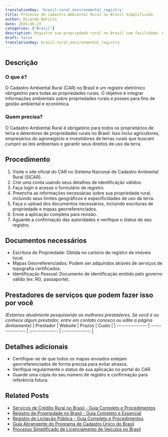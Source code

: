 ```yaml
---
translationKey: 'brazil-rural_environmental_registry'
title: Processo de Cadastro Ambiental Rural no Brasil Simplificado
author: Ricardo Batista
date: 2024-06-23
categories: ["Brazil"]
description: Registre sua propriedade rural no Brasil com facilidade. Garanta conformidade ambiental seguindo nosso guia detalhado.
draft: false
translationKey: brazil-rural_environmental_registry
---
```


## Descrição
### O que é?
O Cadastro Ambiental Rural (CAR) no Brasil é um registro eletrônico obrigatório para todas as propriedades rurais. O objetivo é integrar informações ambientais sobre propriedades rurais e posses para fins de gestão ambiental e econômica.

### Quem precisa?
O Cadastro Ambiental Rural é obrigatório para todos os proprietários de terra e detentores de propriedades rurais no Brasil. Isso inclui agricultores, empresários do agronegócio e investidores de terras rurais que buscam cumprir as leis ambientais e garantir seus direitos de uso da terra.

## Procedimento

1. Visite o site oficial do CAR no Sistema Nacional de Cadastro Ambiental Rural (SICAR).
2. Crie uma conta usando seus detalhes de identificação válidos.
3. Faça login e acesse o formulário de registro.
4. Preencha as informações necessárias sobre sua propriedade rural, incluindo seus limites geográficos e especificidades de uso da terra.
5. Faça o upload dos documentos necessários, incluindo escrituras de propriedade e mapas georreferenciados.
6. Envie a aplicação completa para revisão.
7. Aguarde a confirmação das autoridades e verifique o status de seu registro.

## Documentos necessários

- Escritura de Propriedade: Obtida no cartório de registro de imóveis local.
- Mapas Georreferenciados: Podem ser adquiridos através de serviços de topografia certificados.
- Identificação Pessoal: Documento de identificação emitido pelo governo válido (ex: RG, passaporte).

## Prestadores de serviços que podem fazer isso por você
_(Estamos atualmente pesquisando os melhores prestadores. Se você é ou conhece algum prestador, entre em contato conosco ou edite a página diretamente)_
| Prestador        |     Website     |     Prazos    |       Custo      |
| --------------- | --------------- |  :-------------: | :-------------: |

## Detalhes adicionais

- Certifique-se de que todos os mapas enviados estejam georreferenciados de forma precisa para evitar atrasos.
- Verifique regularmente o status de sua aplicação no portal do CAR.
- Guarde uma cópia do seu número de registro e confirmação para referência futura.
## Related Posts

- [Serviços de Crédito Rural no Brasil - Guia Completo e Procedimentos](https://tramitit.com/portuguese/guides/brazil/solicitação_de_crédito_rural/)
- [Registro de Propriedade no Brasil - Guia Completo e Essencial](https://tramitit.com/portuguese/guides/brazil/registro_de_imóveis/)
- [Registro de Licitação Pública - Guia Completo e Procedimentos](https://tramitit.com/portuguese/guides/brazil/inscrição_em_concursos_públicos/)
- [Guia Abrangente do Programa de Cadastro Único do Brasil](https://tramitit.com/portuguese/guides/brazil/cadastro_único/)
- [Processo Simplificado de Licenciamento de Veículos no Brasil](https://tramitit.com/portuguese/guides/brazil/licenciamento_de_veículo/)